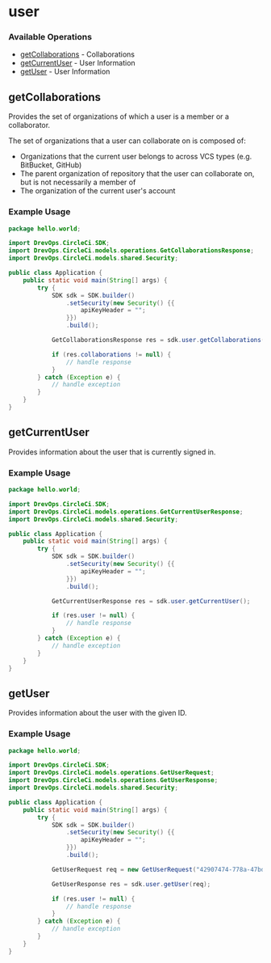 # user

### Available Operations

* [getCollaborations](#getcollaborations) - Collaborations
* [getCurrentUser](#getcurrentuser) - User Information
* [getUser](#getuser) - User Information

## getCollaborations

Provides the set of organizations of which a user is a member or a collaborator.

The set of organizations that a user can collaborate on is composed of:

* Organizations that the current user belongs to across VCS types (e.g. BitBucket, GitHub)
* The parent organization of repository that the user can collaborate on, but is not necessarily a member of
* The organization of the current user's account

### Example Usage

```java
package hello.world;

import DrevOps.CircleCi.SDK;
import DrevOps.CircleCi.models.operations.GetCollaborationsResponse;
import DrevOps.CircleCi.models.shared.Security;

public class Application {
    public static void main(String[] args) {
        try {
            SDK sdk = SDK.builder()
                .setSecurity(new Security() {{
                    apiKeyHeader = "";
                }})
                .build();

            GetCollaborationsResponse res = sdk.user.getCollaborations();

            if (res.collaborations != null) {
                // handle response
            }
        } catch (Exception e) {
            // handle exception
        }
    }
}
```

## getCurrentUser

Provides information about the user that is currently signed in.

### Example Usage

```java
package hello.world;

import DrevOps.CircleCi.SDK;
import DrevOps.CircleCi.models.operations.GetCurrentUserResponse;
import DrevOps.CircleCi.models.shared.Security;

public class Application {
    public static void main(String[] args) {
        try {
            SDK sdk = SDK.builder()
                .setSecurity(new Security() {{
                    apiKeyHeader = "";
                }})
                .build();

            GetCurrentUserResponse res = sdk.user.getCurrentUser();

            if (res.user != null) {
                // handle response
            }
        } catch (Exception e) {
            // handle exception
        }
    }
}
```

## getUser

Provides information about the user with the given ID.

### Example Usage

```java
package hello.world;

import DrevOps.CircleCi.SDK;
import DrevOps.CircleCi.models.operations.GetUserRequest;
import DrevOps.CircleCi.models.operations.GetUserResponse;
import DrevOps.CircleCi.models.shared.Security;

public class Application {
    public static void main(String[] args) {
        try {
            SDK sdk = SDK.builder()
                .setSecurity(new Security() {{
                    apiKeyHeader = "";
                }})
                .build();

            GetUserRequest req = new GetUserRequest("42907474-778a-47bd-866d-28c10ab3cdca");            

            GetUserResponse res = sdk.user.getUser(req);

            if (res.user != null) {
                // handle response
            }
        } catch (Exception e) {
            // handle exception
        }
    }
}
```
